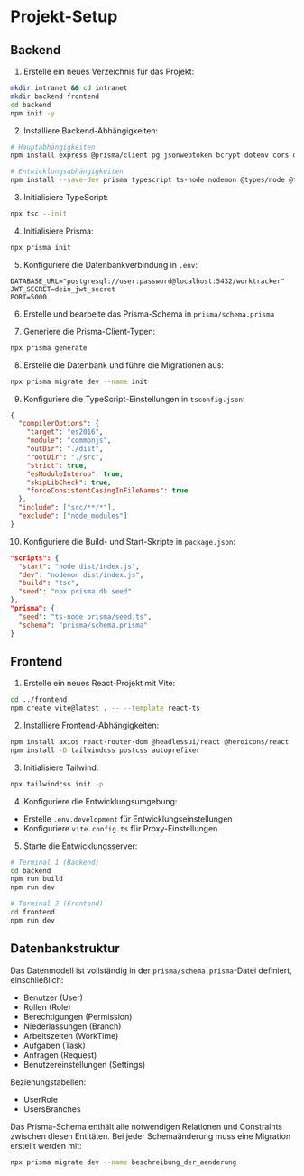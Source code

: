 # Projekt-Setup

## Backend

1. Erstelle ein neues Verzeichnis für das Projekt:
```bash
mkdir intranet && cd intranet
mkdir backend frontend
cd backend
npm init -y
```

2. Installiere Backend-Abhängigkeiten:
```bash
# Hauptabhängigkeiten
npm install express @prisma/client pg jsonwebtoken bcrypt dotenv cors date-fns exceljs multer

# Entwicklungsabhängigkeiten
npm install --save-dev prisma typescript ts-node nodemon @types/node @types/express @types/bcrypt @types/cors @types/jsonwebtoken @types/multer
```

3. Initialisiere TypeScript:
```bash
npx tsc --init
```

4. Initialisiere Prisma:
```bash
npx prisma init
```

5. Konfiguriere die Datenbankverbindung in `.env`:
```
DATABASE_URL="postgresql://user:password@localhost:5432/worktracker"
JWT_SECRET=dein_jwt_secret
PORT=5000
```

6. Erstelle und bearbeite das Prisma-Schema in `prisma/schema.prisma`

7. Generiere die Prisma-Client-Typen:
```bash
npx prisma generate
```

8. Erstelle die Datenbank und führe die Migrationen aus:
```bash
npx prisma migrate dev --name init
```

9. Konfiguriere die TypeScript-Einstellungen in `tsconfig.json`:
```json
{
  "compilerOptions": {
    "target": "es2016",
    "module": "commonjs",
    "outDir": "./dist",
    "rootDir": "./src",
    "strict": true,
    "esModuleInterop": true,
    "skipLibCheck": true,
    "forceConsistentCasingInFileNames": true
  },
  "include": ["src/**/*"],
  "exclude": ["node_modules"]
}
```

10. Konfiguriere die Build- und Start-Skripte in `package.json`:
```json
"scripts": {
  "start": "node dist/index.js",
  "dev": "nodemon dist/index.js",
  "build": "tsc",
  "seed": "npx prisma db seed"
},
"prisma": {
  "seed": "ts-node prisma/seed.ts",
  "schema": "prisma/schema.prisma"
}
```

## Frontend

1. Erstelle ein neues React-Projekt mit Vite:
```bash
cd ../frontend
npm create vite@latest . -- --template react-ts
```

2. Installiere Frontend-Abhängigkeiten:
```bash
npm install axios react-router-dom @headlessui/react @heroicons/react
npm install -D tailwindcss postcss autoprefixer
```

3. Initialisiere Tailwind:
```bash
npx tailwindcss init -p
```

4. Konfiguriere die Entwicklungsumgebung:
- Erstelle `.env.development` für Entwicklungseinstellungen
- Konfiguriere `vite.config.ts` für Proxy-Einstellungen

5. Starte die Entwicklungsserver:
```bash
# Terminal 1 (Backend)
cd backend
npm run build
npm run dev

# Terminal 2 (Frontend)
cd frontend
npm run dev
```

## Datenbankstruktur

Das Datenmodell ist vollständig in der `prisma/schema.prisma`-Datei definiert, einschließlich:

- Benutzer (User)
- Rollen (Role)
- Berechtigungen (Permission)
- Niederlassungen (Branch)
- Arbeitszeiten (WorkTime)
- Aufgaben (Task)
- Anfragen (Request)
- Benutzereinstellungen (Settings)

Beziehungstabellen:
- UserRole
- UsersBranches

Das Prisma-Schema enthält alle notwendigen Relationen und Constraints zwischen diesen Entitäten. Bei jeder Schemaänderung muss eine Migration erstellt werden mit:

```bash
npx prisma migrate dev --name beschreibung_der_aenderung
```